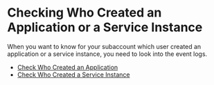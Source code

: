 <!-- loio3dcbb16f447c42bca55eb58d060db764 -->

# Checking Who Created an Application or a Service Instance

When you want to know for your subaccount which user created an application or a service instance, you need to look into the event logs.

-   [Check Who Created an Application](check-who-created-an-application-50a8092.md)
-   [Check Who Created a Service Instance](check-who-created-a-service-instance-f51ced4.md)

